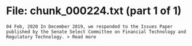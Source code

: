 ﻿# File: chunk_000224.txt (part 1 of 1)
```
04 Feb, 2020 In December 2019, we responded to the Issues Paper published by the Senate Select Committee on Financial Technology and Regulatory Technology. > Read more
```

